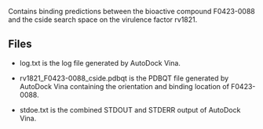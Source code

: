 Contains binding predictions between the bioactive compound F0423-0088 and the cside search space on the virulence factor rv1821.

## Files

- log.txt is the log file generated by AutoDock Vina.

- rv1821_F0423-0088_cside.pdbqt is the PDBQT file generated by AutoDock Vina containing the orientation and binding location of F0423-0088.

- stdoe.txt is the combined STDOUT and STDERR output of AutoDock Vina.

